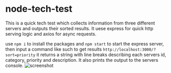 # node-tech-test

This is a quick tech test which collects information from three different servers and outputs their sorted results. It uese express for quick http serving logic and axios for async requests.

use `npm i` to install the packages and `npm start` to start the express server, then input a command like such to get results
`http://localhost:3000/?sort=priority`
it returns a string with line breaks describing each servers id, category, priority and description. It also prints the output to the servers console.
![screenshot](https://git-repo-img.s3.eu-west-2.amazonaws.com/nodeTechTest.png)

